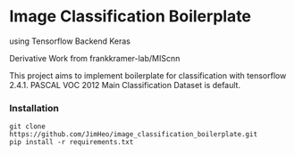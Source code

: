 # Image Classification Boilerplate
using Tensorflow Backend Keras

Derivative Work from frankkramer-lab/MIScnn

This project aims to implement boilerplate for classification with tensorflow 2.4.1.
PASCAL VOC 2012 Main Classification Dataset is default.

### Installation
```
git clone https://github.com/JimHeo/image_classification_boilerplate.git
pip install -r requirements.txt
```
